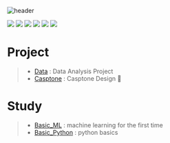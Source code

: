 ![header](https://capsule-render.vercel.app/api?type=slice&color=ffC0CB&height=300&section=header&text=HoLim%20LEE&fontSize=90)


<img src="https://img.shields.io/badge/Python-3766AB?style=flat-square&logo=Python&logoColor=white"/></a>
<img src="https://img.shields.io/badge/PyCharm-000000?style=flat-square&logo=PyCharm&logoColor=white"/></a>
<img src="https://img.shields.io/badge/Google Colab-F9AB00?style=flat-square&logo=Google Colab&logoColor=white"/></a>
<img src="https://img.shields.io/badge/Jupyter-F37626?style=flat-square&logo=Jupyter&logoColor=white"/></a>
<img src="https://img.shields.io/badge/Visual Studio Code-007ACC?style=flat-square&logo=Visual Studio Code&logoColor=white"/></a>
<img src="https://img.shields.io/badge/R-276DC3?style=flat-square&logo=R&logoColor=white"/></a> 

# Project 
> - [Data](https://github.com/lo-lim/Date) : Data Analysis Project
> - [Casptone](https://github.com/lo-lim/Casptone)  : Casptone Design 🏫

# Study 
> - [Basic_ML](https://github.com/lo-lim/Basic_ML) : machine learning for the first time
> - [Basic_Python](https://github.com/lo-lim/Basic_Python) : python basics
